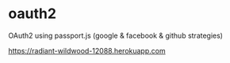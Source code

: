 # oauth2
OAuth2 using passport.js (google &amp; facebook &amp; github strategies)

https://radiant-wildwood-12088.herokuapp.com
